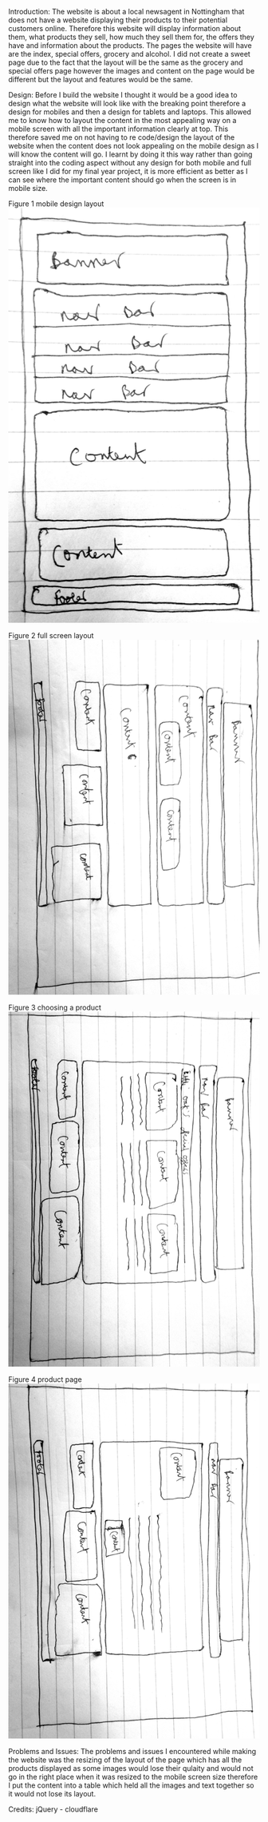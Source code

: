 Introduction: 
The website is about a local newsagent in Nottingham that does not have a website displaying their products to their potential customers online. Therefore this website will display information about them, what products they sell, how much they sell them for, the offers they have and information about the products. The pages the website will have are the index, special offers, grocery and alcohol. I did not create a sweet page due to the fact that the layout will be the same as the grocery and special offers page however the images and content on the page would be different but the layout and features would be the same.   

Design:
Before I build the website I thought it would be a good idea to design what the website will look like with the breaking point therefore a design for mobiles and then a design for tablets and laptops. This allowed me to know how to layout the content in the most appealing way on a mobile screen with all the important information clearly at top. This therefore saved me on not having to re code/design the layout of the website when the content does not look appealing on the mobile design as I will know the content will go. I learnt by doing it this way rather than going straight into the coding aspect without any design for both mobile and full screen like I did for my final year project, it is more efficient as better as I can see where the important content should go when the screen is in mobile size. 

Figure 1 mobile design layout
<img src="image/mobiledesign.jpg" />

Figure 2 full screen layout
<img src="image/indexdesign.jpg" />

Figure 3 choosing a product 
<img src="image/chooseproductdesign.jpg" />

Figure 4 product page
<img src="image/productpage.jpg" />

Problems and Issues:
The problems and issues I encountered while making the website was the resizing of the layout of the page which has all the products displayed as some images would lose their qulaity and would not go in the right place when it was resized to the mobile screen size therefore I put the content into a table which held all the images and text together so it would not lose its layout.

Credits:
jQuery - cloudflare 
